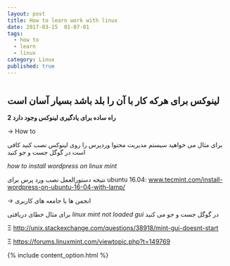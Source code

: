 ```yaml
---
layout: post
title: How to learn work with linux
date: 2017-03-15  01-07-01
tags:
  - how to
  - learn
  - linux
category: Linux
published: true
---
```


<img src="{{ site.url }}/assets/img/how-to-work-with-linux/tux-segretario.png" alt="">

## لینوکس برای هرکه کار با آن را بلد باشد بسیار آسان است

<b>2 راه ساده برای یادگیری لینوکس وجود دارد</b>

→ How to

برای مثال می خواهید سیستم مدیریت محتوا وردپرس را روی لینوکس نصب کنید کافی است در گوگل جست و جو کنید

<i>how to install wordpress on linux mint</i>

نتیجه دستورالعمل نصب ورد پرس برای ubuntu 16.04:
	www.tecmint.com/install-wordpress-on-ubuntu-16-04-with-lamp/


→ انجمن ها یا جامعه های کاربری
 

برای مثال خطای دریافتی <i>linux mint not loaded gui</i> در گوگل جست و جو می کنید

Ξ http://unix.stackexchange.com/questions/38918/mint-gui-doesnt-start

Ξ https://forums.linuxmint.com/viewtopic.php?t=149769


{% include content_option.html %}
